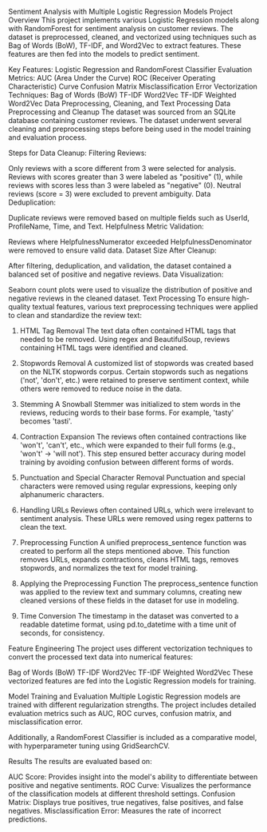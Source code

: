 Sentiment Analysis with Multiple Logistic Regression Models
Project Overview
This project implements various Logistic Regression models along with RandomForest for sentiment analysis on customer reviews. The dataset is preprocessed, cleaned, and vectorized using techniques such as Bag of Words (BoW), TF-IDF, and Word2Vec to extract features. These features are then fed into the models to predict sentiment.

Key Features:
Logistic Regression and RandomForest Classifier
Evaluation Metrics:
AUC (Area Under the Curve)
ROC (Receiver Operating Characteristic) Curve
Confusion Matrix
Misclassification Error
Vectorization Techniques:
Bag of Words (BoW)
TF-IDF
Word2Vec
TF-IDF Weighted Word2Vec
Data Preprocessing, Cleaning, and Text Processing
Data Preprocessing and Cleanup
The dataset was sourced from an SQLite database containing customer reviews. The dataset underwent several cleaning and preprocessing steps before being used in the model training and evaluation process.

Steps for Data Cleanup:
Filtering Reviews:

Only reviews with a score different from 3 were selected for analysis. Reviews with scores greater than 3 were labeled as "positive" (1), while reviews with scores less than 3 were labeled as "negative" (0).
Neutral reviews (score = 3) were excluded to prevent ambiguity.
Data Deduplication:

Duplicate reviews were removed based on multiple fields such as UserId, ProfileName, Time, and Text.
Helpfulness Metric Validation:

Reviews where HelpfulnessNumerator exceeded HelpfulnessDenominator were removed to ensure valid data.
Dataset Size After Cleanup:

After filtering, deduplication, and validation, the dataset contained a balanced set of positive and negative reviews.
Data Visualization:

Seaborn count plots were used to visualize the distribution of positive and negative reviews in the cleaned dataset.
Text Processing
To ensure high-quality textual features, various text preprocessing techniques were applied to clean and standardize the review text:

1. HTML Tag Removal
The text data often contained HTML tags that needed to be removed. Using regex and BeautifulSoup, reviews containing HTML tags were identified and cleaned.

2. Stopwords Removal
A customized list of stopwords was created based on the NLTK stopwords corpus. Certain stopwords such as negations ('not', 'don't', etc.) were retained to preserve sentiment context, while others were removed to reduce noise in the data.

3. Stemming
A Snowball Stemmer was initialized to stem words in the reviews, reducing words to their base forms. For example, 'tasty' becomes 'tasti'.

4. Contraction Expansion
The reviews often contained contractions like 'won't', 'can't', etc., which were expanded to their full forms (e.g., 'won't' -> 'will not'). This step ensured better accuracy during model training by avoiding confusion between different forms of words.

5. Punctuation and Special Character Removal
Punctuation and special characters were removed using regular expressions, keeping only alphanumeric characters.

6. Handling URLs
Reviews often contained URLs, which were irrelevant to sentiment analysis. These URLs were removed using regex patterns to clean the text.

7. Preprocessing Function
A unified preprocess_sentence function was created to perform all the steps mentioned above. This function removes URLs, expands contractions, cleans HTML tags, removes stopwords, and normalizes the text for model training.

8. Applying the Preprocessing Function
The preprocess_sentence function was applied to the review text and summary columns, creating new cleaned versions of these fields in the dataset for use in modeling.

9. Time Conversion
The timestamp in the dataset was converted to a readable datetime format, using pd.to_datetime with a time unit of seconds, for consistency.

Feature Engineering
The project uses different vectorization techniques to convert the processed text data into numerical features:

Bag of Words (BoW)
TF-IDF
Word2Vec
TF-IDF Weighted Word2Vec
These vectorized features are fed into the Logistic Regression models for training.

Model Training and Evaluation
Multiple Logistic Regression models are trained with different regularization strengths. The project includes detailed evaluation metrics such as AUC, ROC curves, confusion matrix, and misclassification error.

Additionally, a RandomForest Classifier is included as a comparative model, with hyperparameter tuning using GridSearchCV.

Results
The results are evaluated based on:

AUC Score: Provides insight into the model's ability to differentiate between positive and negative sentiments.
ROC Curve: Visualizes the performance of the classification models at different threshold settings.
Confusion Matrix: Displays true positives, true negatives, false positives, and false negatives.
Misclassification Error: Measures the rate of incorrect predictions.
